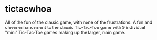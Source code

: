 # tictacwhoa
All of the fun of the classic game, with none of the frustrations.  A fun and clever enhancement to the classic Tic-Tac-Toe game with 9 individual "mini" Tic-Tac-Toe games making up the larger, main game. 
